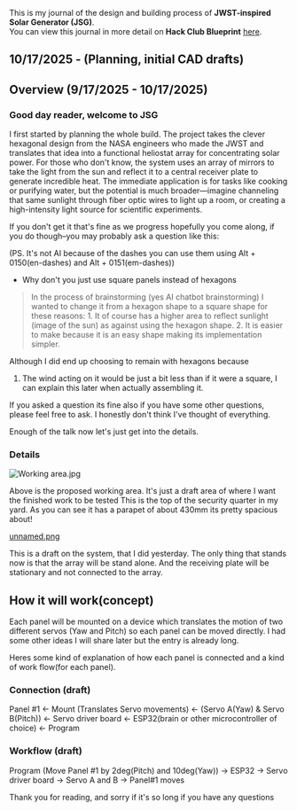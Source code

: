 <!--
  ===================    !!READ THIS NOTICE!!   ====================
  DO NOT edit this file manually. Your changes WILL BE OVERWRITTEN!
  This journal is auto generated and updated by Hack Club Blueprint.
  To edit this file, please edit your journal entries on Blueprint.
  ==================================================================
-->

This is my journal of the design and building process of **JWST-inspired Solar Generator (JSG)**.  
You can view this journal in more detail on **Hack Club Blueprint** [here](https://blueprint.hackclub.com/projects/548).


## 10/17/2025 - (Planning, initial CAD drafts)  

## Overview (9/17/2025 - 10/17/2025)
### Good day reader, welcome to JSG
I first started by planning the whole build. The project takes the clever hexagonal design from the NASA engineers who made the JWST and translates that idea into a functional heliostat array for concentrating solar power. For those who don't know, the system uses an array of mirrors to take the light from the sun and reflect it to a central receiver plate to generate incredible heat. The immediate application is for tasks like cooking or purifying water, but the potential is much broader—imagine channeling that same sunlight through fiber optic wires to light up a room, or creating a high-intensity light source for scientific experiments. 

If you don't get it that's fine as we progress hopefully you come along, if you do though–you may probably ask a question like this:

(PS. It's not AI because of the dashes you can use them using Alt + 0150(en-dashes) and Alt + 0151(em-dashes))

- Why don't you just use square panels instead of hexagons
> In the process of brainstorming (yes AI chatbot brainstorming) I wanted to change it from a hexagon shape to a square shape for these reasons:
	1. It of course has a higher area to reflect sunlight (image of the sun) as against using the hexagon shape.
	2. It is easier to make because it is an easy shape making its implementation simpler.

Although I did end up choosing to remain with hexagons because

1. The wind acting on it would be just a bit less than if it were a square, I can explain this later when actually assembling it.

If you asked a question its fine also if you have some other questions, please feel free to ask. I honestly don't think I've thought of everything.

Enough of the talk now let's just get into the details.

### Details

![Working area.jpg](https://blueprint.hackclub.com/user-attachments/blobs/proxy/eyJfcmFpbHMiOnsiZGF0YSI6MjYzNSwicHVyIjoiYmxvYl9pZCJ9fQ==--6b4e1fbc869603fdb0e341c0aceb42e261b8d9cc/unnamed.jpg)

Above is the proposed working area. It's just a draft area of where I want the finished work to be tested This is the top of the security quarter in my yard. As you can see it has a parapet of about 430mm its pretty spacious about!

[unnamed.png](/user-attachments/blobs/proxy/eyJfcmFpbHMiOnsiZGF0YSI6MjYzOCwicHVyIjoiYmxvYl9pZCJ9fQ==--7c26bbc11ab604b0aef9b4172b672578a4742f30/unnamed.png)

This is a draft on the system, that I did yesterday. The only thing that stands now is that the array will be stand alone. And the receiving plate will be stationary and not connected to the array.

## How it will work(concept)
Each panel will be mounted on a device which translates the motion of two different servos (Yaw and Pitch) so each panel can be moved directly. I had some other ideas I will share later but the entry is already long.

Heres some kind of explanation of how each panel is connected and a kind of work flow(for each panel).

### Connection (draft)
Panel #1 <- Mount (Translates Servo movements) <- (Servo A(Yaw) & Servo B(Pitch)) <- Servo driver board <- ESP32(brain or other microcontroller of choice) <- Program

### Workflow (draft)
Program (Move Panel #1 by 2deg(Pitch) and 10deg(Yaw)) -> ESP32 -> Servo driver board -> Servo A and B -> Panel#1 moves 

Thank you for reading, and sorry if it's so long if you have any questions

  

